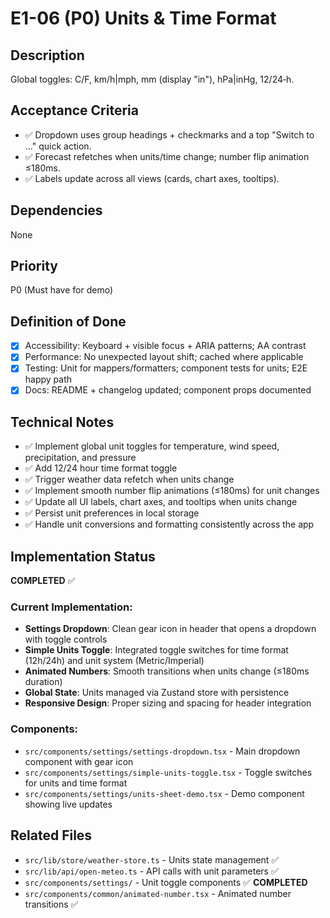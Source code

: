 # E1-06 (P0) Units & Time Format

## Description
Global toggles: C/F, km/h|mph, mm (display "in"), hPa|inHg, 12/24‑h.

## Acceptance Criteria

* ✅ Dropdown uses group headings + checkmarks and a top "Switch to …" quick action.
* ✅ Forecast refetches when units/time change; number flip animation ≤180ms.
* ✅ Labels update across all views (cards, chart axes, tooltips).

## Dependencies
None

## Priority
P0 (Must have for demo)

## Definition of Done
- [x] Accessibility: Keyboard + visible focus + ARIA patterns; AA contrast
- [x] Performance: No unexpected layout shift; cached where applicable
- [x] Testing: Unit for mappers/formatters; component tests for units; E2E happy path
- [x] Docs: README + changelog updated; component props documented

## Technical Notes
- ✅ Implement global unit toggles for temperature, wind speed, precipitation, and pressure
- ✅ Add 12/24 hour time format toggle
- ✅ Trigger weather data refetch when units change
- ✅ Implement smooth number flip animations (≤180ms) for unit changes
- ✅ Update all UI labels, chart axes, and tooltips when units change
- ✅ Persist unit preferences in local storage
- ✅ Handle unit conversions and formatting consistently across the app

## Implementation Status
**COMPLETED** ✅

### Current Implementation:
- **Settings Dropdown**: Clean gear icon in header that opens a dropdown with toggle controls
- **Simple Units Toggle**: Integrated toggle switches for time format (12h/24h) and unit system (Metric/Imperial)
- **Animated Numbers**: Smooth transitions when units change (≤180ms duration)
- **Global State**: Units managed via Zustand store with persistence
- **Responsive Design**: Proper sizing and spacing for header integration

### Components:
- `src/components/settings/settings-dropdown.tsx` - Main dropdown component with gear icon
- `src/components/settings/simple-units-toggle.tsx` - Toggle switches for units and time format
- `src/components/settings/units-sheet-demo.tsx` - Demo component showing live updates

## Related Files
- `src/lib/store/weather-store.ts` - Units state management ✅
- `src/lib/api/open-meteo.ts` - API calls with unit parameters ✅
- `src/components/settings/` - Unit toggle components ✅ **COMPLETED**
- `src/components/common/animated-number.tsx` - Animated number transitions ✅
